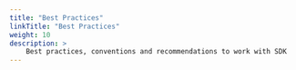 ```yaml
---
title: "Best Practices"
linkTitle: "Best Practices"
weight: 10
description: >
    Best practices, conventions and recommendations to work with SDK
---
```

